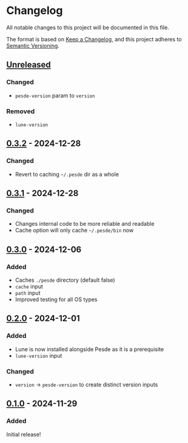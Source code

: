 # Changelog

All notable changes to this project will be documented in this file.

The format is based on [Keep a Changelog](https://keepachangelog.com/en/1.1.0/),
and this project adheres to [Semantic Versioning](https://semver.org/spec/v2.0.0.html).

## [Unreleased]

### Changed

- `pesde-version` param to `version`

### Removed

- `lune-version`

## [0.3.2] - 2024-12-28

### Changed

- Revert to caching `~/.pesde` dir as a whole

## [0.3.1] - 2024-12-28

### Changed

- Changes internal code to be more reliable and readable
- Cache option will only cache `~/.pesde/bin` now

## [0.3.0] - 2024-12-06

### Added

- Caches `./pesde` directory (default false)
- `cache` input
- `path` input
- Improved testing for all OS types

## [0.2.0] - 2024-12-01

### Added

- Lune is now installed alongside Pesde as it is a prerequisite
- `lune-version` input

### Changed

- `version` -> `pesde-version` to create distinct version inputs

## [0.1.0] - 2024-11-29

### Added

Initial release!

[unreleased]: https://github.com/2jammers/setup-pesde/compare/v0.3.2...HEAD
[0.3.2]: https://github.com/2jammers/setup-pesde/compare/v0.3.1...v0.3.2
[0.3.1]: https://github.com/2jammers/setup-pesde/compare/v0.3.0...v0.3.1
[0.3.0]: https://github.com/2jammers/setup-pesde/compare/v0.2.0...v0.3.0
[0.2.0]: https://github.com/2jammers/setup-pesde/compare/v0.1.0...v0.2.0
[0.1.0]: https://github.com/2jammers/setup-pesde/tag/v0.1.0
